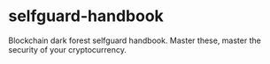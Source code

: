# selfguard-handbook
Blockchain dark forest selfguard handbook. Master these, master the security of your cryptocurrency.
